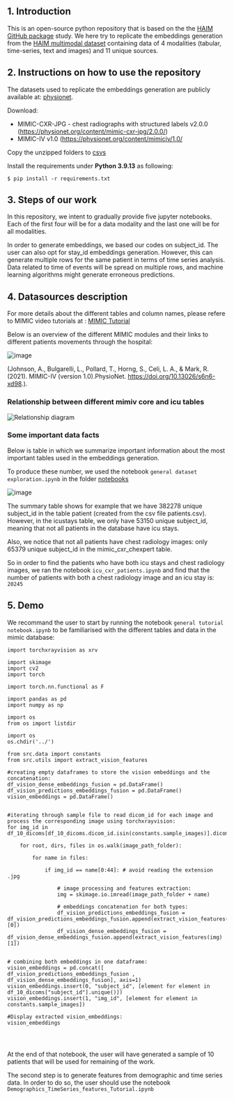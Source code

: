 ## 1. Introduction

This is an open-source python repository that is based on the the [HAIM GitHub package](https://github.com/lrsoenksen/HAIM.git) study. 
We here try to replicate the embeddings generation from the [HAIM multimodal dataset](https://physionet.org/content/haim-multimodal/1.0.1/) containing data of 4 modalities (tabular, time-series, text and images) and 11 unique sources.

## 2. Instructions on how to use the repository

The datasets used to replicate the embeddings generation are publicly available at: [physionet](https://physionet.org/content/haim-multimodal/1.0.1/). 

Download:
  - MIMIC-CXR-JPG - chest radiographs with structured labels v2.0.0 (https://physionet.org/content/mimic-cxr-jpg/2.0.0/)
  - MIMIC-IV v1.0 (https://physionet.org/content/mimiciv/1.0/

Copy the unzipped folders  to [csvs](csvs)

Install the requirements under **Python 3.9.13** as following:

```
$ pip install -r requirements.txt
```


## 3. Steps of our work

In this repository, we intent to gradually provide five jupyter notebooks. Each of the first four will be for a data modality and the last one will be for all modalities.

In order to generate embeddings, we based our codes on subject_id. The user can also opt for stay_id embeddings generation. However, this can generate 
multiple rows for the same patient in terms of time series analysis. 
Data related to time of events will be spread on multiple rows, and machine learning algorithms might generate erroneous predictions.

## 4. Datasources description

For more details about the different tables and column names, please refere to MIMIC video tutorials at : [MIMIC Tutorial](https://mimic.mit.edu/docs/iv/tutorials/video/)


Below is an overview of the different MIMIC modules and their links to different patients movements through the hospital: 

![image](https://user-images.githubusercontent.com/119059452/218730593-784ea8a1-cc9c-440e-a30f-9595b2be212b.png)

(Johnson, A., Bulgarelli, L., Pollard, T., Horng, S., Celi, L. A., & Mark, R. (2021). MIMIC-IV (version 1.0).PhysioNet. https://doi.org/10.13026/s6n6-xd98.).

### Relationship between different mimiv core and icu tables


![Relationship diagram](https://user-images.githubusercontent.com/119059452/222306118-e92ee85d-18e3-4eaa-99dd-d252dc876735.png)



### Some important data facts

Below is table in which we summarize important information about the most important tables used in the embeddings generation.

To produce these number, we used the notebook ```general dataset exploration.ipynb``` in the folder [notebooks](notebooks)

![image](https://user-images.githubusercontent.com/119059452/218784248-d562515f-7e85-49d7-a359-285e63093aea.png)


The summary table shows for example that we have 382278 unique subject_id in the table patient (created from the csv file patients.csv). However, in the icustays table, we only have 53150 unique subject_id, meaning that not all patients in the database have icu stays.

Also, we notice that not all patients have chest radiology images: only 65379 unique subject_id in the mimic_cxr_chexpert table.

So in order to find the patients who have both icu stays and chest radiology images, we ran the notebook ```icu_cxr_patients.ipynb``` and find that the number of patients with both a chest radiology image and an icu stay is:  ```20245```


## 5. Demo

We recommand the user to start by running the notebook ```general tutorial notebook.ipynb``` to be familiarised with the different tables and data in the mimic database:

```
import torchxrayvision as xrv

import skimage
import cv2
import torch

import torch.nn.functional as F

import pandas as pd
import numpy as np

import os
from os import listdir

import os
os.chdir('../')

from src.data import constants
from src.utils import extract_vision_features

#creating empty dataframes to store the vision embeddings and the concatenation:
df_vision_dense_embeddings_fusion = pd.DataFrame()
df_vision_predictions_embeddings_fusion = pd.DataFrame()
vision_embeddings = pd.DataFrame()


#iterating through sample file to read dicom_id for each image and process the corresponding image using torchxrayvision:
for img_id in df_10_dicoms[df_10_dicoms.dicom_id.isin(constants.sample_images)].dicom_id:
    
    for root, dirs, files in os.walk(image_path_folder):
        
        for name in files:
            
            if img_id == name[0:44]: # avoid reading the extension .jpg
                
                # image processing and features extraction:
                img = skimage.io.imread(image_path_folder + name)
                
                # embeddings concatenation for both types:
                df_vision_predictions_embeddings_fusion = df_vision_predictions_embeddings_fusion.append(extract_vision_features(img)[0])
                df_vision_dense_embeddings_fusion = df_vision_dense_embeddings_fusion.append(extract_vision_features(img)[1])
        

# combining both embeddings in one dataframe:
vision_embeddings = pd.concat([ df_vision_predictions_embeddings_fusion , df_vision_dense_embeddings_fusion], axis=1)
vision_embeddings.insert(0, "subject_id", [element for element in df_10_dicoms["subject_id"].unique()])
vision_embeddings.insert(1, "img_id", [element for element in constants.sample_images])

#Display extracted vision_embeddings:
vision_embeddings




```


At the end of that notebook, the user will have generated a sample of 10 patients that will be used for remaining of the work.

The second step is to generate features from demographic and time series data. In order to do so, the user should use the notebook ```Demographics_TimeSeries_features_Tutorial.ipynb```




